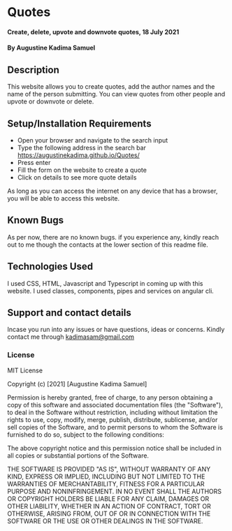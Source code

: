 # Quotes
#### Create, delete, upvote and downvote quotes, 18 July 2021
#### By **Augustine Kadima Samuel**
## Description
This website allows you to create quotes, add the author names and the name of the person submitting. You can view quotes from other people and upvote or downvote or delete. 
## Setup/Installation Requirements
* Open your browser and navigate to the search input
* Type the following address in the search bar https://augustinekadima.github.io/Quotes/
* Press enter
* Fill the form on the website to create a quote
* Click on details to see more quote details

As long as you can access the internet on any device that has a browser, you will be able to access this website.
## Known Bugs
As per now, there are no known bugs. if you experience any, kindly reach out to me though the contacts at the lower section of this readme file.
## Technologies Used
I used CSS, HTML, Javascript and Typescript in coming up with this website. I used classes, components, pipes and services on angular cli.
## Support and contact details
Incase you run into any issues or have questions, ideas or concerns. Kindly contact me through kadimasam@gmail.com 
### License
MIT License

Copyright (c) [2021] [Augustine Kadima Samuel]

Permission is hereby granted, free of charge, to any person obtaining a copy
of this software and associated documentation files (the "Software"), to deal
in the Software without restriction, including without limitation the rights
to use, copy, modify, merge, publish, distribute, sublicense, and/or sell
copies of the Software, and to permit persons to whom the Software is
furnished to do so, subject to the following conditions:

The above copyright notice and this permission notice shall be included in all
copies or substantial portions of the Software.

THE SOFTWARE IS PROVIDED "AS IS", WITHOUT WARRANTY OF ANY KIND, EXPRESS OR
IMPLIED, INCLUDING BUT NOT LIMITED TO THE WARRANTIES OF MERCHANTABILITY,
FITNESS FOR A PARTICULAR PURPOSE AND NONINFRINGEMENT. IN NO EVENT SHALL THE
AUTHORS OR COPYRIGHT HOLDERS BE LIABLE FOR ANY CLAIM, DAMAGES OR OTHER
LIABILITY, WHETHER IN AN ACTION OF CONTRACT, TORT OR OTHERWISE, ARISING FROM,
OUT OF OR IN CONNECTION WITH THE SOFTWARE OR THE USE OR OTHER DEALINGS IN THE
SOFTWARE.